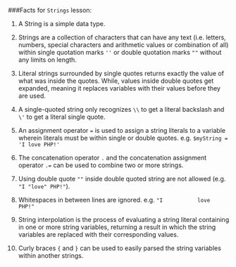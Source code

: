 ###Facts for `Strings` lesson:
 
 1. A String is a simple data type.
 
 1. Strings are a collection of characters that can have any text (i.e. letters, numbers, special characters and arithmetic values or combination of all) within single quotation marks `''` or double quotation marks `""` without any limits on length.
 
 1. Literal strings surrounded by single quotes returns exactly the value of what was inside the quotes. While, values inside double quotes get expanded, meaning it replaces variables with their values before they are used.
 
 1. A single-quoted string only recognizes `\\` to get a literal backslash and `\'` to get a literal single quote.
 
 1. An assignment operator `=` is used to assign a string literals to a variable wherein literals must be within single or double quotes. e.g. `$myString = 'I love PHP!'`
 
 1. The concatenation operator `.` and the concatenation assignment operator `.=` can be used to combine two or more strings.
 
 1. Using double quote `""` inside double quoted string are not allowed (e.g.` "I "love" PHP!"`).
 
 1. Whitespaces in between lines are ignored. e.g. `"I           love              PHP!"`
 
 1. String interpolation is the process of evaluating a string literal containing in one or more string variables, returning a result in which the string variables are replaced with their corresponding values.
 
 1. Curly braces `{` and `}` can be used to easily parsed the string variables within another strings.  
